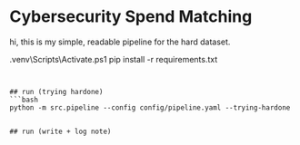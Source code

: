 # Cybersecurity Spend Matching

hi, this is my simple, readable pipeline for the hard dataset.



.venv\Scripts\Activate.ps1
pip install -r requirements.txt
```


## run (trying hardone)
```bash
python -m src.pipeline --config config/pipeline.yaml --trying-hardone
```


```

## run (write + log note)

